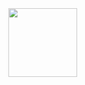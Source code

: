 <div align="center"> <img height="137px" src="https://github-readme-stats.vercel.app/api?username=klaus-cicd&hide_title=true&hide_border=true&show_icons=trueline_height=21&text_color=000&icon_color=000&bg_color=0,ea6161,ffc64d,fffc4d,52fa5a&theme=graywhite" /> </div>
